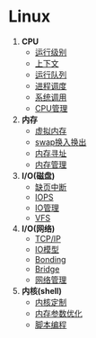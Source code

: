 # Linux

1. **CPU**
   - [运行级别](wiki/java/spring_cloud_config.md)
   - [上下文](wiki/java/spring_cloud_config.md)
   - [运行队列](wiki/java/spring_cloud_config.md)
   - [进程调度](wiki/java/spring_cloud_config.md)
   - [系统调用](wiki/java/spring_cloud_config.md)
   - [CPU管理](wiki/java/spring_cloud_config.md)
2. **内存**
   - [虚拟内存](wiki/java/spring_cloud_config.md)
   - [swap换入换出](wiki/java/spring_cloud_config.md)
   - [内存寻址](wiki/java/spring_cloud_config.md)
   - [内存管理](wiki/java/spring_cloud_config.md)
3. **I/O(磁盘)**
   - [缺页中断](container/kubernetes.md)
   - [IOPS](container/kubernetes.md)
   - [IO管理](container/kubernetes.md)
   - [VFS](container/kubernetes.md)
4. **I/O(网络)**
   - [TCP/IP](container/kubernetes.md)
   - [IO模型](container/kubernetes.md)
   - [Bonding](container/kubernetes.md)
   - [Bridge](container/kubernetes.md)
   - [网络管理](container/kubernetes.md)
5. **内核(shell)**
   - [内核定制](container/kubernetes.md)
   - [内存参数优化](container/kubernetes.md)
   - [脚本编程](container/kubernetes.md)

